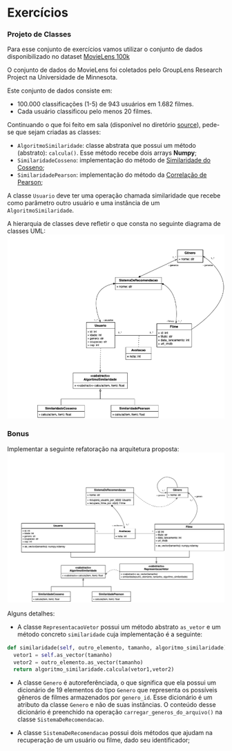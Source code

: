 # Exercícios


### Projeto de Classes 

Para esse conjunto de exercícios vamos utilizar o conjunto de dados
disponibilizado no dataset [MovieLens
100k](https://grouplens.org/datasets/movielens/100k/)


O conjunto de dados do MovieLens foi coletados pelo GroupLens Research Project
na Universidade de Minnesota.
 
Este conjunto de dados consiste em:
* 100.000 classificações (1-5) de 943 usuários em 1.682 filmes.
* Cada usuário classificou pelo menos 20 filmes.


Continuando o que foi feito em sala (disponível no diretório
[source](../../src/aula8)), pede-se que sejam criadas as classes:

* `AlgoritmoSimilaridade`: classe abstrata que possui um método (abstrato):
  `calcula()`. Esse método recebe dois arrays **Numpy**;
* `SimilaridadeCosseno`: implementação do método de [Similaridade do
   Cosseno](https://en.wikipedia.org/wiki/Cosine_similarity);
* `SimilaridadePearson`: implementação do método da [Correlação de
   Pearson](https://pt.wikipedia.org/wiki/Coeficiente_de_correla%C3%A7%C3%A3o_de_Pearson);

A classe `Usuario` deve ter uma operação chamada similaridade que recebe como
parâmetro outro usuário e uma instância de um `AlgoritmoSimilaridade`.


A hierarquia de classes deve refletir o que consta no seguinte diagrama de
classes UML:
![](assets/sistema_de_recomendacoes_uml1.png)



### Bonus

Implementar a seguinte refatoração na arquitetura proposta:
![](assets/sistema_de_recomendacoes_uml2.png)

Alguns detalhes:
* A classe `RepresentacaoVetor` possui um método abstrato `as_vetor` e um
  método concreto `similaridade` cuja implementação é a seguinte:
```python
def similaridade(self, outro_elemento, tamanho, algoritmo_similaridade):
  vetor1 = self.as_vector(tamanho)
  vetor2 = outro_elemento.as_vector(tamanho)
  return algoritmo_similaridade.calcula(vetor1,vetor2)
```

* A classe `Genero` é autoreferênciada, o que significa que ela possui um
  dicionário de 19 elementos do tipo `Genero` que representa os possíveis
  gêneros de filmes armazenados por `genero_id`. Esse dicionário é um atributo
  da classe `Genero` e não de suas instâncias. O conteúdo desse dicionário é
  preenchido na operação `carregar_generos_do_arquivo()` na classe
  `SistemaDeRecomendacao`.

* A classe `SistemaDeRecomendacao` possui dois métodos que ajudam na
  recuperação de um usuário ou filme, dado seu identificador;


